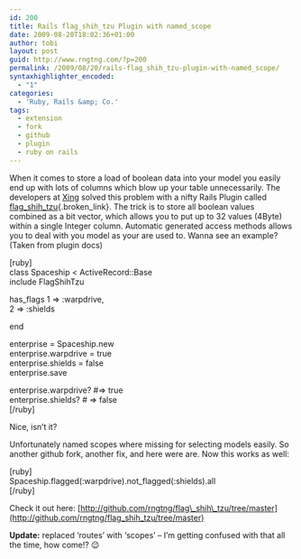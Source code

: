 ```yaml
---
id: 200
title: Rails flag_shih_tzu Plugin with named_scope
date: 2009-08-20T18:02:36+01:00
author: tobi
layout: post
guid: http://www.rngtng.com/?p=200
permalink: /2009/08/20/rails-flag_shih_tzu-plugin-with-named_scope/
syntaxhighlighter_encoded:
  - "1"
categories:
  - 'Ruby, Rails &amp; Co.'
tags:
  - extension
  - fork
  - github
  - plugin
  - ruby on rails
---
```

When it comes to store a load of boolean data into your model you easily end up with lots of columns which blow up your table unnecessarily. The developers at [Xing](http://blog.xing.com/category/tech-blog) solved this problem with a nifty Rails Plugin called [flag\_shih\_tzu](http://github.com/xing/flag_shih_tzu/){.broken_link}. The trick is to store all boolean values combined as a bit vector, which allows you to put up to 32 values (4Byte) within a single Integer column. Automatic generated access methods allows you to deal with you model as your are used to. Wanna see an example? (Taken from plugin docs)

[ruby]  
class Spaceship < ActiveRecord::Base  
include FlagShihTzu

has_flags 1 => :warpdrive,  
2 => :shields

end

enterprise = Spaceship.new  
enterprise.warpdrive = true  
enterprise.shields = false  
enterprise.save

enterprise.warpdrive? #=> true  
enterprise.shields? # => false  
[/ruby]

Nice, isn&#8217;t it?

Unfortunately named scopes where missing for selecting models easily. So another github fork, another fix, and here were are. Now this works as well:

[ruby]  
Spaceship.flagged(:warpdrive).not_flagged(:shields).all  
[/ruby]

Check it out here: [http://github.com/rngtng/flag\_shih\_tzu/tree/master](http://github.com/rngtng/flag_shih_tzu/tree/master)

**Update:** replaced &#8216;routes&#8217; with &#8216;scopes&#8217; &#8211; I&#8217;m getting confused with that all the time, how come!? 😉